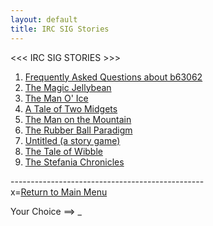 ```yaml
---
layout: default
title: IRC SIG Stories
---
```


<script>
	$(document).keypress(function(event) {
		if (event.which == 49) { // 1
			$(location).attr('href', 'b63062.html');
		} else if (event.which == 50) { // 2
			$(location).attr('href', 'jellybean.html');
		} else if (event.which == 51) { // 3
			$(location).attr('href', 'manoice.html');
		} else if (event.which == 52) { // 4
			$(location).attr('href', 'midgets.html');
		} else if (event.which == 53) { // 5
			$(location).attr('href', 'mountain.html');
		} else if (event.which == 54) { // 6
			$(location).attr('href', 'rbp.html');
		} else if (event.which == 55) { // 7
			$(location).attr('href', 'storygame.html');
		} else if (event.which == 56) { // 8
			$(location).attr('href', 'wibble.html');
		} else if (event.which == 57) { // 9
			$(location).attr('href', 'stefania.html');
		} else if (event.which == 120) { // x
			$(location).attr('href', '/main.html');
		}
	});
</script>

<<< IRC SIG STORIES >>>

1. [Frequently Asked Questions about b63062](b63062.html)
2. [The Magic Jellybean](jellybean.html)
3. [The Man O' Ice](manoice.html)
4. [A Tale of Two Midgets](midgets.html)
5. [The Man on the Mountain](mountain.html)
6. [The Rubber Ball Paradigm](rbp.html)
7. [Untitled (a story game)](storygame.html)
8. [The Tale of Wibble](wibble.html)
9. [The Stefania Chronicles](stefania.html)

------------------------------------------------<br />
x=[Return to Main Menu](/main.html)

Your Choice ==> _

